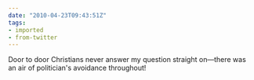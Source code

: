 ```yaml
---
date: "2010-04-23T09:43:51Z"
tags:
- imported
- from-twitter
---
```

Door to door Christians never answer my question straight on—there was an air of politician's avoidance throughout\!
